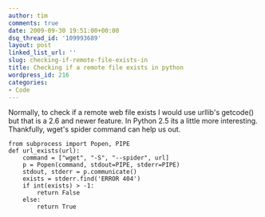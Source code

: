 ```yaml
---
author: tim
comments: true
date: 2009-09-30 19:51:00+00:00
dsq_thread_id: '109993689'
layout: post
linked_list_url: ''
slug: checking-if-remote-file-exists-in
title: Checking if a remote file exists in python
wordpress_id: 216
categories:
- Code
---
```


Normally, to check if a remote web file exists I would use urllib's getcode()
but that is a 2.6 and newer feature.  In Python 2.5 its a little more
interesting.  Thankfully, wget's spider command can help us out.  
  
  

    
    
    from subprocess import Popen, PIPE
    def url_exists(url):
        command = ["wget", "-S", "--spider", url]
        p = Popen(command, stdout=PIPE, stderr=PIPE)
        stdout, stderr = p.communicate()
        exists = stderr.find('ERROR 404')
        if int(exists) > -1:
            return False
        else:
            return True
    

